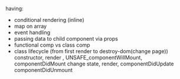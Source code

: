 having:
 - conditional rendering  (inline)
 - map on array
 - event handling
 - passing data to child component via props
 - functional comp vs class comp
 - class lifecycle  (from first render to destroy-dom(change page))
    constructor, render , UNSAFE_componentWillMount, componentDidMount
    change state, render, componentDidUpdate
    componentDidUnmount
    